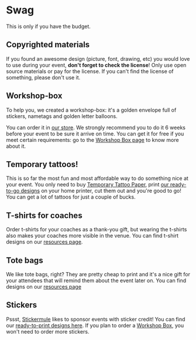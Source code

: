 # Swag

This is only if you have the budget.

## Copyrighted materials

If you found an awesome design (picture, font, drawing, etc) you would love to use during your event, **don't forget to check the license**! Only use open source materials or pay for the license. If you can't find the license of something, please don't use it.

## Workshop-box

To help you, we created a workshop-box: it's a golden envelope full of stickers, nametags and golden letter balloons.

You can order it in [our store](https://store.djangogirls.org/products/django-girls-workshop-box). We strongly recommend you to do it 6 weeks before your event to be sure it arrive on time. You can get it for free if you meet certain requirements: go to the [Workshop Box page](https://djangogirls.org/workshop-box) to know more about it.

## Temporary tattoos!

This is so far the most fun and most affordable way to do something nice at your event. You only need to buy [Temporary Tattoo Paper](https://www.amazon.com/Silhouette-MEDIA-TATTOO-Temporary-Tattoo-Paper/dp/B0043WJ3OA/), print [our ready-to-go designs](https://github.com/DjangoGirls/resources/tree/master/Design/Tattoos) on your home printer, cut them out and you're good to go! You can get a lot of tattoos for just a couple of bucks.

## T-shirts for coaches

Order t-shirts for your coaches as a thank-you gift, but wearing the t-shirts also makes your coaches more visible in the venue. You can find t-shirt designs on our [resources page](../resources/README.md).

## Tote bags

We like tote bags, right? They are pretty cheap to print and it's a nice gift for your attendees that will remind them about the event later on. You can find designs on our [resources page](../resources/README.md)

## Stickers

Pssst, [Stickermule](http://stickermule.com/) likes to sponsor events with sticker credit! You can find our [ready-to-print designs here](../resources/README.md). If you plan to order a [Workshop Box](https://djangogirls.org/workshop-box), you won't need to order more stickers.
